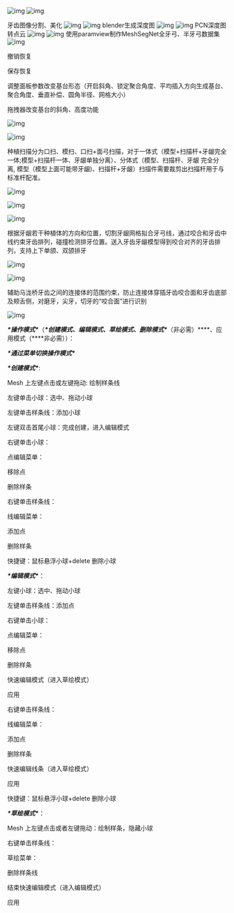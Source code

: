 ![img](show/picture10.png)
![img](show/picture9.png)

牙齿图像分割、美化
![img](show/picture11.png)
![img](show/picture12.png)
blender生成深度图
![img](show/picture16.png)
![img](show/picture13.png)
PCN深度图转点云
![img](show/picture14.png)
![img](show/picture15.png)
使用paramview制作MeshSegNet全牙弓、半牙弓数据集
![img](show/picture1.png)

撤销恢复

保存恢复

调整面板参数改变基台形态（开启斜角、锁定聚合角度、平均插入方向生成基台、聚合角度、垂直补偿、圆角半径、网格大小）

拖拽器改变基台的斜角、高度功能

 

 

 

 

![img](show/picture2.png) 

![img](show/picture3.png) 

种植扫描分为口扫、模扫、口扫+面弓扫描，对于一体式（模型+扫描杆+牙龈完全一体;模型+扫描杆一体、牙龈单独分离）、分体式（模型、扫描杆、牙龈 完全分离, 模型（模型上面可能带牙龈)、扫描杆+牙龈）扫描件需要裁剪出扫描杆用于与标准杆配准。

 

![img](show/picture4.png) 

![img](show/picture5.png) 

![img](show/picture6.png) 

根据牙龈若干种植体的方向和位置，切割牙龈网格拟合牙弓线，通过咬合和牙齿中线约束牙齿排列，碰撞检测排牙位置。送入牙齿牙龈模型得到咬合对齐的牙齿排列，支持上下单颌、双颌排牙

 

 

![img](show/picture7.png) 

 

![img](show/picture8.png) 

 

辅助马泷桥牙齿之间的连接体的范围约束，防止连接体穿插牙齿咬合面和牙齿底部及颊舌侧，对磨牙，尖牙，切牙的“咬合面”进行识别

 

 

![img](show/picture9.png) 

***\*操作模式\****（***\*创建模式、编辑模式、草绘模式、删除模式\****（非必需）***\*、应用模式（\****非必需））： 

***\*通过菜单切换操作模式\**** 

***\*创建模式\****: 

Mesh 上左键点击或左键拖动: 绘制样条线 

左键单击小球：选中、拖动小球 

左键单击样条线：添加小球 

左键双击首尾小球：完成创建，进入编辑模式 

右键单击小球： 

点编辑菜单： 

移除点 

删除样条 

右键单击样条线： 

线编辑菜单： 

添加点 

删除样条

快捷键：鼠标悬浮小球+delete 删除小球 

***\*编辑模式\****： 

左键小球：选中、拖动小球 

左键单击样条线：添加点 

右键单击小球： 

点编辑菜单： 

移除点 

删除样条 

快速编辑模式（进入草绘模式） 

应用 

右键单击样条线： 

线编辑菜单： 

添加点 

删除样条 

快速编辑线条（进入草绘模式） 

应用 

快捷键：鼠标悬浮小球+delete 删除小球

***\*草绘模式\****： 

Mesh 上左键点击或者左键拖动：绘制样条，隐藏小球 

右键单击样条线： 

草绘菜单： 

删除样条线 

结束快速编辑模式（进入编辑模式） 

应用

 
